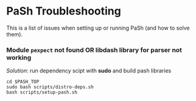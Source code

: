 # PaSh Troubleshooting

This is a list of issues when setting up or running PaSh (and how to solve them).

### Module `pexpect` not found OR libdash library for parser not working  

_Solution_: run dependency scipt with **sudo** and build pash libraries 

```console
cd $PASH_TOP  
sudo bash scripts/distro-deps.sh  
bash scripts/setup-pash.sh 
```

